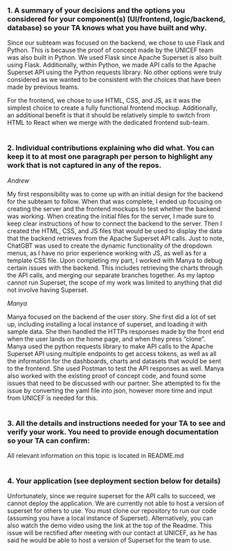 ### 1. A summary of your decisions and the options you considered for your component(s) (UI/frontend, logic/backend, database) so your TA knows what you have built and why.

Since our subteam was focused on the backend, we chose to use Flask and Python. This is because the proof of concept made by the UNICEF team was also built in Python. 
We used Flask since Apache Superset is also built using Flask. Additionally, within Python, we made API calls to the Apache Superset API using the Python requests library. 
No other options were truly considered as we wanted to be consistent with the choices that have been made by previous teams. 

For the frontend, we chose to use HTML, CSS, and JS, as it was the simplest choice to create a fully functional frontend mockup.
Additionally, an additional benefit is that it should be relatively simple to switch from HTML to React when we merge with the dedicated frontend sub-team.
<br/><br/>

### 2. Individual contributions explaining who did what. You can keep it to at most one paragraph per person to highlight any work that is not captured in any of the repos.

_Andrew_

My first responsibility was to come up with an initial design for the backend for the subteam to follow. When that was complete, I ended up focusing on creating 
the server and the frontend mockups to test whether the backend was working. When creating the initial files for the server, I made sure to keep clear instructions 
of how to connect the backend to the server. Then I created the HTML, CSS, and JS files that would be used to display the data that the backend retrieves from the 
Apache Superset API calls. Just to note, ChatGBT was used to create the dynamic functionality of the dropdown menus, as I have no prior experience working with JS, 
as well as for a template CSS file. Upon completing my part, I worked with Manya to debug certain issues with the backend. This includes retrieving the charts through 
the API calls, and merging our separate branches together. As my laptop cannot run Superset, the scope of my work was limited to anything that did not involve having Superset.

_Manya_

Manya focused on the backend of the user story. She first did a lot of set up, including installing a local instance of superset, and loading it with sample data. She then 
handled the HTTPs responses made by the front end when the user lands on the home page, and when they press “clone”. Manya used the python requests library to make API calls 
to the Apache Superset API using multiple endpoints to get access tokens, as well as all the information for the dashboards, charts and datasets that would be sent to the 
frontend. She used Postman to test the API responses as well. Manya also worked with the existing proof of concept code, and found some issues that need to be discussed with 
our partner. She attempted to fix the issue by converting the yaml file into json, however more time and input from UNICEF is needed for this. 
<br/><br/>

### 3. All the details and instructions needed for your TA to see and verify your work. You need to provide enough documentation so your TA can confirm:

All relevant information on this topic is located in README.md
<br/><br/>

### 4. Your application (see deployment section below for details)

Unfortunately, since we require superset for the API calls to succeed, we cannot deploy the application. We are currently not able to host a version of superset for others to use.
You must clone our repository to run our code (assuming you have a local instance of Superset). Alternatively, you can also watch the demo video using the link at the top of the Readme.
This issue will be rectified after meeting with our contact at UNICEF, as he has said he would be able to host a version of Superset for the team to use.
